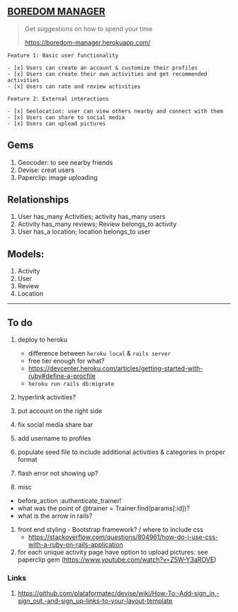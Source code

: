 ## [BOREDOM MANAGER](https://boredom-manager.herokuapp.com/)
> Get suggestions on how to spend your time 
> 
> https://boredom-manager.herokuapp.com/ 

`Feature 1: Basic user functionality`

	- [x] Users can create an account & customize their profiles 
	- [x] Users can create their own activities and get recommended activities
	- [x] Users can rate and review activities

`Feature 2: External interactions`

	- [x] Geolocation: user can view others nearby and connect with them
	- [x] Users can share to social media
	- [x] Users can upload pictures

## Gems

1. Geocoder: to see nearby friends
1. Devise: creat users
1. Paperclip: image uploading

## Relationships

1. User has_many Activities; activity has_many users
1. Activity has_many reviews; Review belongs_to activity
1. User has_a location; location belongs_to user

## Models:

1. Activity
1. User
1. Review
1. Location

---

## To do

1. deploy to heroku
	- difference between `heroku local`  & `rails server`
	- free tier enough for what? 
	- https://devcenter.heroku.com/articles/getting-started-with-ruby#define-a-procfile
	- `heroku run rails db:migrate`
1. hyperlink activities? 
1. put account on the right side
1. fix social media share bar  
1. add username to profiles
1. populate seed file to include additional activities & categories in proper format
1. flash error not showing up? 

1. misc
  - before_action :authenticate_trainer!
  - what was the point of @trainer = Trainer.find(params[:id])? 
  - what is the arrow in rails? 

1. front end styling - Bootstrap framework? / where to include css
	- https://stackoverflow.com/questions/804961/how-do-i-use-css-with-a-ruby-on-rails-application  
1. for each unique activity page have option to upload pictures: see paperclip gem (https://www.youtube.com/watch?v=Z5W-Y3aROVE) 


### Links
1. https://github.com/plataformatec/devise/wiki/How-To:-Add-sign_in,-sign_out,-and-sign_up-links-to-your-layout-template

